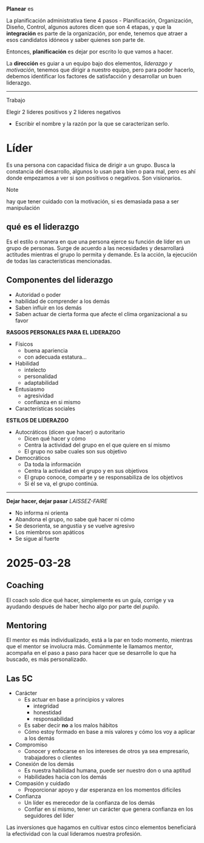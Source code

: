 **Planear** es 

La planificación administrativa tiene 4 pasos - Planificación, Organización, Diseño, Control, algunos autores dicen que son 4 etapas, y que la **integración** es parte de la organización, por ende, tenemos que atraer a esos candidatos idóneos y saber quienes son parte de.

Entonces, **planificación** es dejar por escrito lo que vamos a hacer.

La **dirección** es guiar a un equipo bajo dos elementos, *liderazgo y motivación*, tenemos que dirigir a nuestro equipo, pero para poder hacerlo, debemos identificar los factores de satisfacción y desarrollar un buen liderazgo.

---

Trabajo

Elegir 2 lideres positivos y 2 lideres negativos
- Escribir el nombre y la razón por la que se caracterizan serlo.






# Líder

Es una persona con capacidad física de dirigir a un grupo. 
Busca la constancia del desarrollo, algunos lo usan para bien o para mal, pero es ahí donde empezamos a ver si son positivos o negativos.
Son visionarios.

> [!NOTE]
> hay que tener cuidado con la motivación, si es demasiada pasa a ser manipulación


## qué es el liderazgo

Es el estilo o manera en que una persona ejerce su función de líder en un grupo de personas. Surge de acuerdo a las necesidades y desarrollará actitudes mientras el grupo lo permita y demande.
Es la acción, la ejecución de todas las características mencionadas.


## Componentes del liderazgo

- Autoridad o poder
- habilidad de comprender a los demás
- Saben influir en los demás
- Saben actuar de cierta forma que afecte el clima organizacional a su favor


**RASGOS PERSONALES PARA EL LIDERAZGO**
- Físicos
	- buena apariencia
	- con adecuada estatura...
- Habilidad
	- intelecto
	- personalidad
	- adaptabilidad
- Entusiasmo
	- agresividad
	- confianza en si mismo
- Características sociales


**ESTILOS DE LIDERAZGO**

- Autocráticos (dicen que hacer) o autoritario
	- Dicen qué hacer y cómo
	- Centra la actividad del grupo en el que quiere en sí mismo
	- El grupo no sabe cuales son sus objetivo
- Democráticos
	- Da toda la información
	- Centra la actividad en el grupo y en sus objetivos
	- El grupo conoce, comparte y se responsabiliza de los objetivos
	- Si él se va, el grupo continúa.

---

**Dejar hacer, dejar pasar** *LAISSEZ-FAIRE*
- No informa ni orienta
- Abandona el grupo, no sabe qué hacer ni cómo
- Se desorienta, se angustia y se vuelve agresivo
- Los miembros son apáticos
- Se sigue al fuerte



# 2025-03-28

## Coaching

El coach solo dice qué hacer, simplemente es un guía, corrige y va ayudando después de haber hecho algo por parte del *pupilo*.

## Mentoring

El mentor es más individualizado, está a la par en todo momento, mientras que el mentor se involucra más. Comúnmente le llamamos mentor, acompaña en el paso a paso para hacer que se desarrolle lo que ha buscado, es más personalizado.


## Las 5C

- Carácter
	- Es actuar en base a principios y valores
		- integridad
		- honestidad
		- responsabilidad
	- Es saber decir **no** a los malos hábitos
	- Cómo estoy formado en base a mis valores y cómo los voy a aplicar a los demás
- Compromiso
	- Conocer y enfocarse en los intereses de otros ya sea empresario, trabajadores o clientes
- Conexión de los demás
	- Es nuestra habilidad humana, puede ser nuestro don o una aptitud
	- Habilidades hacia con los demás
- Compasión y cuidado
	- Proporcionar apoyo y dar esperanza en los momentos difíciles
- Confianza
	- Un líder es merecedor de la confianza de los demás
	- Confiar en sí mismo, tener un carácter que genera confianza en los seguidores del líder

Las inversiones que hagamos en cultivar estos cinco elementos beneficiará la efectividad con la cual lideramos nuestra profesión.

